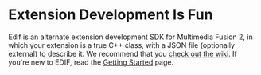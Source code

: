 # Extension Development Is Fun
Edif is an alternate extension development SDK for Multimedia Fusion 2, in which your extension is a true C++ class, with a JSON file (optionally external) to describe it. We recommend that you [check out the wiki](./windows-edif/wiki/). If you're new to EDIF, read the [Getting Started](./windows-edif/wiki/Getting-started) page.
